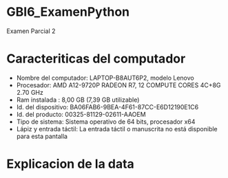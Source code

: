 # GBI6_ExamenPython
Examen Parcial 2
# Caracteriticas del computador
- Nombre del computador: LAPTOP-B8AUT6P2, modelo Lenovo
- Procesador: AMD A12-9720P RADEON R7, 12 COMPUTE CORES 4C+8G 2.70 GHz
- Ram instalada : 8,00 GB (7,39 GB utilizable)
- Id. del dispositivo: BA06FAB6-9BEA-4F61-87CC-E6D12190E1C6
- Id. del producto: 00325-81129-02611-AAOEM
- Tipo de sistema: Sistema operativo de 64 bits, procesador x64
- Lápiz y entrada táctil: La entrada táctil o manuscrita no está disponible para esta pantalla
# Explicacion de la data
